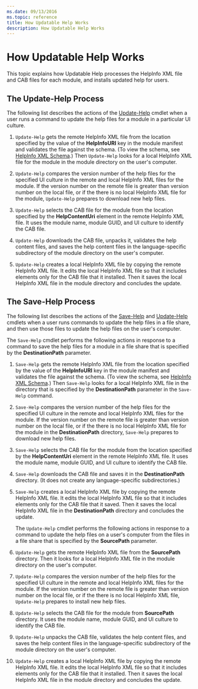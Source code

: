 ```yaml
---
ms.date: 09/13/2016
ms.topic: reference
title: How Updatable Help Works
description: How Updatable Help Works
---
```

# How Updatable Help Works

This topic explains how Updatable Help processes the HelpInfo XML file and CAB files for each
module, and installs updated help for users.

## The Update-Help Process

The following list describes the actions of the
[Update-Help](/powershell/module/Microsoft.PowerShell.Core/Update-Help) cmdlet when a user runs a
command to update the help files for a module in a particular UI culture.

1. `Update-Help` gets the remote HelpInfo XML file from the location specified by the value of the
   **HelpInfoURI** key in the module manifest and validates the file against the schema. (To view
   the schema, see [HelpInfo XML Schema](./helpinfo-xml-schema.md).) Then `Update-Help` looks for a
   local HelpInfo XML file for the module in the module directory on the user's computer.

1. `Update-Help` compares the version number of the help files for the specified UI culture in the
   remote and local HelpInfo XML files for the module. If the version number on the remote file is
   greater than version number on the local file, or if the there is no local HelpInfo XML file for
   the module, `Update-Help` prepares to download new help files.

1. `Update-Help` selects the CAB file for the module from the location specified by the
   **HelpContentUri** element in the remote HelpInfo XML file. It uses the module name, module GUID,
   and UI culture to identify the CAB file.

1. `Update-Help` downloads the CAB file, unpacks it, validates the help content files, and saves the
   help content files in the language-specific subdirectory of the module directory on the user's
   computer.

1. `Update-Help` creates a local HelpInfo XML file by copying the remote HelpInfo XML file. It edits
   the local HelpInfo XML file so that it includes elements only for the CAB file that it installed.
   Then it saves the local HelpInfo XML file in the module directory and concludes the update.

## The Save-Help Process

The following list describes the actions of the
[Save-Help](/powershell/module/Microsoft.PowerShell.Core/Save-Help) and
[Update-Help](/powershell/module/Microsoft.PowerShell.Core/Update-Help) cmdlets when a user runs
commands to update the help files in a file share, and then use those files to update the help files
on the user's computer.

The `Save-Help` cmdlet performs the following actions in response to a command to save the help
files for a module in a file share that is specified by the **DestinationPath** parameter.

1. `Save-Help` gets the remote HelpInfo XML file from the location specified by the value of the
   **HelpInfoURI** key in the module manifest and validates the file against the schema. (To view
   the schema, see [HelpInfo XML Schema](./helpinfo-xml-schema.md).) Then `Save-Help` looks for a
   local HelpInfo XML file in the directory that is specified by the **DestinationPath** parameter
   in the `Save-Help` command.

1. `Save-Help` compares the version number of the help files for the specified UI culture in the
   remote and local HelpInfo XML files for the module. If the version number on the remote file is
   greater than version number on the local file, or if the there is no local HelpInfo XML file for
   the module in the **DestinationPath** directory, `Save-Help` prepares to download new help files.

1. `Save-Help` selects the CAB file for the module from the location specified by the
   **HelpContentUri** element in the remote HelpInfo XML file. It uses the module name, module GUID,
   and UI culture to identify the CAB file.

1. `Save-Help` downloads the CAB file and saves it in the **DestinationPath** directory. (It does
   not create any language-specific subdirectories.)

1. `Save-Help` creates a local HelpInfo XML file by copying the remote HelpInfo XML file. It edits
   the local HelpInfo XML file so that it includes elements only for the CAB file that it saved.
   Then it saves the local HelpInfo XML file in the **DestinationPath** directory and concludes the
   update.

   The `Update-Help` cmdlet performs the following actions in response to a command to update the
   help files on a user's computer from the files in a file share that is specified by the
   **SourcePath** parameter.

1. `Update-Help` gets the remote HelpInfo XML file from the **SourcePath** directory. Then it looks
   for a local HelpInfo XML file in the module directory on the user's computer.

1. `Update-Help` compares the version number of the help files for the specified UI culture in the
   remote and local HelpInfo XML files for the module. If the version number on the remote file is
   greater than version number on the local file, or if the there is no local HelpInfo XML file,
   `Update-Help` prepares to install new help files.

1. `Update-Help` selects the CAB file for the module from **SourcePath** directory. It uses the
   module name, module GUID, and UI culture to identify the CAB file.

1. `Update-Help` unpacks the CAB file, validates the help content files, and saves the help content
   files in the language-specific subdirectory of the module directory on the user's computer.

1. `Update-Help` creates a local HelpInfo XML file by copying the remote HelpInfo XML file. It edits
   the local HelpInfo XML file so that it includes elements only for the CAB file that it installed.
   Then it saves the local HelpInfo XML file in the module directory and concludes the update.

